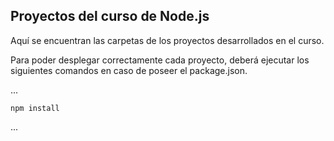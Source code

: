 ## Proyectos del curso de Node.js

Aquí se encuentran las carpetas de los proyectos desarrollados en el curso.

Para poder desplegar correctamente cada proyecto, deberá ejecutar los siguientes comandos en caso de poseer el package.json.

...

    npm install

...
